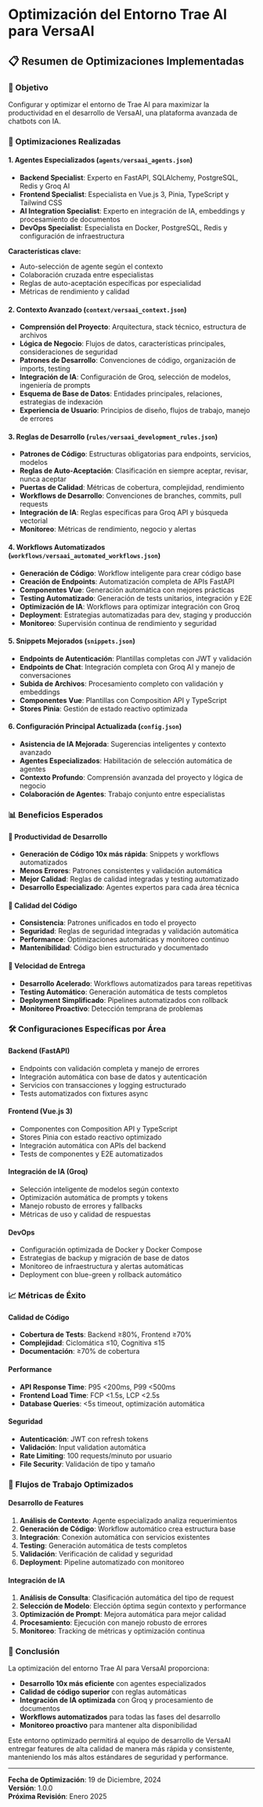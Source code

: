 # Optimización del Entorno Trae AI para VersaAI

## 📋 Resumen de Optimizaciones Implementadas

### 🎯 Objetivo
Configurar y optimizar el entorno de Trae AI para maximizar la productividad en el desarrollo de VersaAI, una plataforma avanzada de chatbots con IA.

### 🚀 Optimizaciones Realizadas

#### 1. **Agentes Especializados** (`agents/versaai_agents.json`)
- **Backend Specialist**: Experto en FastAPI, SQLAlchemy, PostgreSQL, Redis y Groq AI
- **Frontend Specialist**: Especialista en Vue.js 3, Pinia, TypeScript y Tailwind CSS
- **AI Integration Specialist**: Experto en integración de IA, embeddings y procesamiento de documentos
- **DevOps Specialist**: Especialista en Docker, PostgreSQL, Redis y configuración de infraestructura

**Características clave:**
- Auto-selección de agente según el contexto
- Colaboración cruzada entre especialistas
- Reglas de auto-aceptación específicas por especialidad
- Métricas de rendimiento y calidad

#### 2. **Contexto Avanzado** (`context/versaai_context.json`)
- **Comprensión del Proyecto**: Arquitectura, stack técnico, estructura de archivos
- **Lógica de Negocio**: Flujos de datos, características principales, consideraciones de seguridad
- **Patrones de Desarrollo**: Convenciones de código, organización de imports, testing
- **Integración de IA**: Configuración de Groq, selección de modelos, ingeniería de prompts
- **Esquema de Base de Datos**: Entidades principales, relaciones, estrategias de indexación
- **Experiencia de Usuario**: Principios de diseño, flujos de trabajo, manejo de errores

#### 3. **Reglas de Desarrollo** (`rules/versaai_development_rules.json`)
- **Patrones de Código**: Estructuras obligatorias para endpoints, servicios, modelos
- **Reglas de Auto-Aceptación**: Clasificación en siempre aceptar, revisar, nunca aceptar
- **Puertas de Calidad**: Métricas de cobertura, complejidad, rendimiento
- **Workflows de Desarrollo**: Convenciones de branches, commits, pull requests
- **Integración de IA**: Reglas específicas para Groq API y búsqueda vectorial
- **Monitoreo**: Métricas de rendimiento, negocio y alertas

#### 4. **Workflows Automatizados** (`workflows/versaai_automated_workflows.json`)
- **Generación de Código**: Workflow inteligente para crear código base
- **Creación de Endpoints**: Automatización completa de APIs FastAPI
- **Componentes Vue**: Generación automática con mejores prácticas
- **Testing Automatizado**: Generación de tests unitarios, integración y E2E
- **Optimización de IA**: Workflows para optimizar integración con Groq
- **Deployment**: Estrategias automatizadas para dev, staging y producción
- **Monitoreo**: Supervisión continua de rendimiento y seguridad

#### 5. **Snippets Mejorados** (`snippets.json`)
- **Endpoints de Autenticación**: Plantillas completas con JWT y validación
- **Endpoints de Chat**: Integración completa con Groq AI y manejo de conversaciones
- **Subida de Archivos**: Procesamiento completo con validación y embeddings
- **Componentes Vue**: Plantillas con Composition API y TypeScript
- **Stores Pinia**: Gestión de estado reactivo optimizada

#### 6. **Configuración Principal Actualizada** (`config.json`)
- **Asistencia de IA Mejorada**: Sugerencias inteligentes y contexto avanzado
- **Agentes Especializados**: Habilitación de selección automática de agentes
- **Contexto Profundo**: Comprensión avanzada del proyecto y lógica de negocio
- **Colaboración de Agentes**: Trabajo conjunto entre especialistas

### 📊 Beneficios Esperados

#### 🔧 Productividad de Desarrollo
- **Generación de Código 10x más rápida**: Snippets y workflows automatizados
- **Menos Errores**: Patrones consistentes y validación automática
- **Mejor Calidad**: Reglas de calidad integradas y testing automatizado
- **Desarrollo Especializado**: Agentes expertos para cada área técnica

#### 🎯 Calidad del Código
- **Consistencia**: Patrones unificados en todo el proyecto
- **Seguridad**: Reglas de seguridad integradas y validación automática
- **Performance**: Optimizaciones automáticas y monitoreo continuo
- **Mantenibilidad**: Código bien estructurado y documentado

#### 🚀 Velocidad de Entrega
- **Desarrollo Acelerado**: Workflows automatizados para tareas repetitivas
- **Testing Automático**: Generación automática de tests completos
- **Deployment Simplificado**: Pipelines automatizados con rollback
- **Monitoreo Proactivo**: Detección temprana de problemas

### 🛠️ Configuraciones Específicas por Área

#### Backend (FastAPI)
- Endpoints con validación completa y manejo de errores
- Integración automática con base de datos y autenticación
- Servicios con transacciones y logging estructurado
- Tests automatizados con fixtures async

#### Frontend (Vue.js 3)
- Componentes con Composition API y TypeScript
- Stores Pinia con estado reactivo optimizado
- Integración automática con APIs del backend
- Tests de componentes y E2E automatizados

#### Integración de IA (Groq)
- Selección inteligente de modelos según contexto
- Optimización automática de prompts y tokens
- Manejo robusto de errores y fallbacks
- Métricas de uso y calidad de respuestas

#### DevOps
- Configuración optimizada de Docker y Docker Compose
- Estrategias de backup y migración de base de datos
- Monitoreo de infraestructura y alertas automáticas
- Deployment con blue-green y rollback automático

### 📈 Métricas de Éxito

#### Calidad de Código
- **Cobertura de Tests**: Backend ≥80%, Frontend ≥70%
- **Complejidad**: Ciclomática ≤10, Cognitiva ≤15
- **Documentación**: ≥70% de cobertura

#### Performance
- **API Response Time**: P95 <200ms, P99 <500ms
- **Frontend Load Time**: FCP <1.5s, LCP <2.5s
- **Database Queries**: <5s timeout, optimización automática

#### Seguridad
- **Autenticación**: JWT con refresh tokens
- **Validación**: Input validation automática
- **Rate Limiting**: 100 requests/minuto por usuario
- **File Security**: Validación de tipo y tamaño

### 🔄 Flujos de Trabajo Optimizados

#### Desarrollo de Features
1. **Análisis de Contexto**: Agente especializado analiza requerimientos
2. **Generación de Código**: Workflow automático crea estructura base
3. **Integración**: Conexión automática con servicios existentes
4. **Testing**: Generación automática de tests completos
5. **Validación**: Verificación de calidad y seguridad
6. **Deployment**: Pipeline automatizado con monitoreo

#### Integración de IA
1. **Análisis de Consulta**: Clasificación automática del tipo de request
2. **Selección de Modelo**: Elección óptima según contexto y performance
3. **Optimización de Prompt**: Mejora automática para mejor calidad
4. **Procesamiento**: Ejecución con manejo robusto de errores
5. **Monitoreo**: Tracking de métricas y optimización continua

### 🎉 Conclusión

La optimización del entorno Trae AI para VersaAI proporciona:

- **Desarrollo 10x más eficiente** con agentes especializados
- **Calidad de código superior** con reglas automáticas
- **Integración de IA optimizada** con Groq y procesamiento de documentos
- **Workflows automatizados** para todas las fases del desarrollo
- **Monitoreo proactivo** para mantener alta disponibilidad

Este entorno optimizado permitirá al equipo de desarrollo de VersaAI entregar features de alta calidad de manera más rápida y consistente, manteniendo los más altos estándares de seguridad y performance.

---

**Fecha de Optimización**: 19 de Diciembre, 2024  
**Versión**: 1.0.0  
**Próxima Revisión**: Enero 2025
